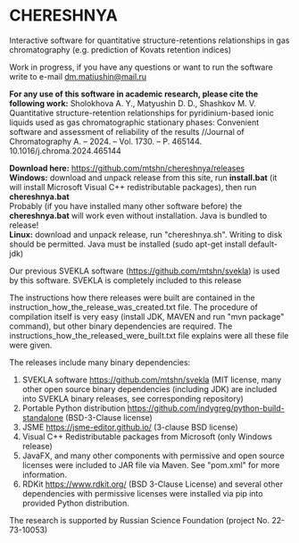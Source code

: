 # CHERESHNYA
Interactive software for quantitative structure-retentions relationships in gas chromatography  (e.g. prediction of Kovats retention indices)

Work in progress, if you have any questions or want to run the software write to e-mail dm.matiushin@mail.ru

**For any use of this software in academic research, please cite the following work:** Sholokhova A. Y., Matyushin D. D., Shashkov M. V. Quantitative structure-retention relationships for pyridinium-based ionic liquids used as gas chromatographic stationary phases: Convenient software and assessment of reliability of the results //Journal of Chromatography A. – 2024. – Vol. 1730. – P. 465144. 10.1016/j.chroma.2024.465144

**Download here:** https://github.com/mtshn/chereshnya/releases  \
**Windows:** download and unpack release from this site, run **install.bat** (it will install Microsoft Visual C++ redistributable packages), then run **chereshnya.bat**\
Probably (if you have installed many other software before) the **chereshnya.bat** will work even without installation. Java is bundled to release!\
**Linux:** download and unpack release, run "chereshnya.sh". Writing to disk should be permitted. Java must be installed
(sudo apt-get install default-jdk)

Our previous SVEKLA software (https://github.com/mtshn/svekla) is used by this software. SVEKLA is completely included to this release

The instructions how there releases were built are contained in the instruction_how_the_release_was_created.txt file. The procedure of compilation itself is very easy (install JDK, MAVEN and run "mvn package" command), but other binary dependencies  are required. The instructions_how_the_released_were_built.txt file explains were all these file were given.

The releases include many binary dependencies:

1) SVEKLA software https://github.com/mtshn/svekla (MIT license, many other open source binary dependencies (including JDK) are included into SVEKLA binary releases, see corresponding repository) 
2) Portable Python distribution https://github.com/indygreg/python-build-standalone (BSD-3-Clause license)
3) JSME https://jsme-editor.github.io/ (3-clause BSD license)
4) Visual C++ Redistributable packages from Microsoft  (only Windows release)
5) JavaFX, and many other components with permissive and open source licenses were included to JAR file via Maven. See "pom.xml" for more information.
6) RDKit https://www.rdkit.org/ (BSD 3-Clause License) and several other dependencies with permissive licenses were installed via pip into provided Python distribution.

The research is supported by Russian Science Foundation (project No. 22-73-10053)

